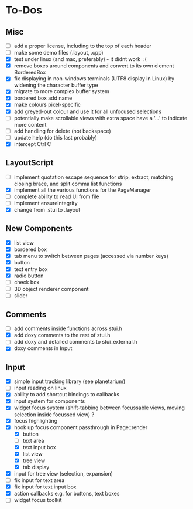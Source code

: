# To-Dos

## Misc
- [ ] add a proper license, including to the top of each header
- [ ] make some demo files (.layout, .cpp)
- [x] test under linux (and mac, preferably) - it didnt work `:(`
- [x] remove boxes around components and convert to its own element BorderedBox
- [x] fix displaying in non-windows terminals (UTF8 display in Linux) by widening the character buffer type
- [x] migrate to more complex buffer system
- [x] bordered box add name
- [x] make colours pixel-specific
- [x] add greyed-out colour and use it for all unfocused selections
- [ ] potentially make scrollable views with extra space have a '...' to indicate more content
- [ ] add handling for delete (not backspace)
- [ ] update help (do this last probably)
- [x] intercept Ctrl C

## LayoutScript
- [ ] implement quotation escape sequence for strip, extract, matching closing brace, and split comma list functions
- [x] implement all the various functions for the PageManager
- [ ] complete ability to read UI from file
- [ ] implement ensureIntegrity
- [x] change from .stui to .layout

## New Components
- [x] list view
- [x] bordered box
- [x] tab menu to switch between pages (accessed via number keys)
- [x] button
- [x] text entry box
- [x] radio button
- [ ] check box
- [ ] 3D object renderer component
- [ ] slider

## Comments
- [ ] add comments inside functions across stui.h
- [x] add doxy comments to the rest of stui.h
- [ ] add doxy and detailed comments to stui_external.h
- [x] doxy comments in Input

## Input
- [x] simple input tracking library (see planetarium)
- [ ] input reading on linux
- [x] ability to add shortcut bindings to callbacks
- [x] input system for components
- [x] widget focus system (shift-tabbing between focussable views, moving selection inside focussed view) ?
- [x] focus highlighting
- [x] hook up focus component passthrough in Page::render
    - [x] button
    - [ ] text area
    - [x] text input box
    - [x] list view
    - [x] tree view
    - [x] tab display
- [x] input for tree view (selection, expansion)
- [ ] fix input for text area
- [x] fix input for text input box
- [x] action callbacks e.g. for buttons, text boxes
- [ ] widget focus toolkit